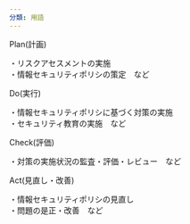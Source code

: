 ```yaml
---
分類: 用語
---
```


Plan(計画)

・リスクアセスメントの実施  
・情報セキュリティポリシの策定　など

Do(実行)

・情報セキュリティポリシに基づく対策の実施  
・セキュリティ教育の実施　など

Check(評価)

・対策の実施状況の監査・評価・レビュー　など

Act(見直し・改善)

・情報セキュリティポリシの見直し  
・問題の是正・改善　など
